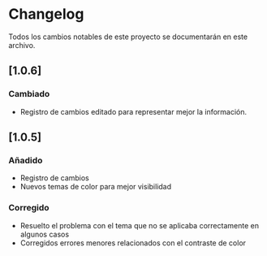# Changelog

Todos los cambios notables de este proyecto se documentarán en este archivo.

## [1.0.6]

### Cambiado

- Registro de cambios editado para representar mejor la información.

## [1.0.5]

### Añadido

- Registro de cambios
- Nuevos temas de color para mejor visibilidad

### Corregido

- Resuelto el problema con el tema que no se aplicaba correctamente en algunos casos
- Corregidos errores menores relacionados con el contraste de color